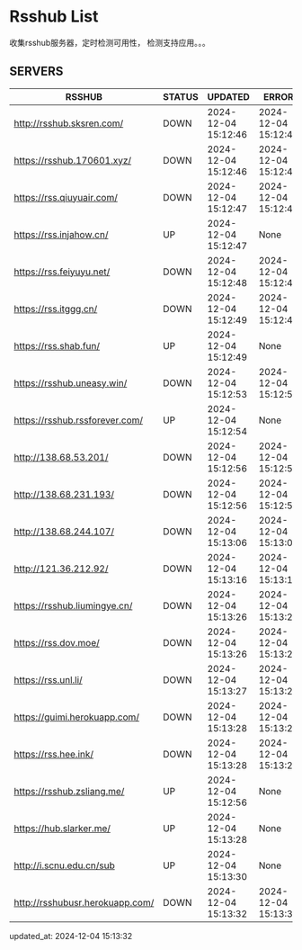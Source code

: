 # Rsshub List

收集rsshub服务器，定时检测可用性， 检测支持应用。。。


## SERVERS

|  RSSHUB   | STATUS  | UPDATED  | ERROR  | TWITTER |  
|  ----  | ----  | ----  | ----  | ---- |  
| http://rsshub.sksren.com/ | DOWN | 2024-12-04 15:12:46 | 2024-12-04 15:12:46 |  
| https://rsshub.170601.xyz/ | DOWN | 2024-12-04 15:12:46 | 2024-12-04 15:12:46 |  
| https://rss.qiuyuair.com/ | DOWN | 2024-12-04 15:12:47 | 2024-12-04 15:12:47 |  
| https://rss.injahow.cn/ | UP | 2024-12-04 15:12:47 | None ||  
| https://rss.feiyuyu.net/ | DOWN | 2024-12-04 15:12:48 | 2024-12-04 15:12:48 |  
| https://rss.itggg.cn/ | DOWN | 2024-12-04 15:12:49 | 2024-12-04 15:12:49 |  
| https://rss.shab.fun/ | UP | 2024-12-04 15:12:49 | None ||  
| https://rsshub.uneasy.win/ | DOWN | 2024-12-04 15:12:53 | 2024-12-04 15:12:53 |  
| https://rsshub.rssforever.com/ | UP | 2024-12-04 15:12:54 | None ||  
| http://138.68.53.201/ | DOWN | 2024-12-04 15:12:56 | 2024-12-04 15:12:56 |  
| http://138.68.231.193/ | DOWN | 2024-12-04 15:12:56 | 2024-12-04 15:12:56 |  
| http://138.68.244.107/ | DOWN | 2024-12-04 15:13:06 | 2024-12-04 15:13:06 |  
| http://121.36.212.92/ | DOWN | 2024-12-04 15:13:16 | 2024-12-04 15:13:16 |  
| https://rsshub.liumingye.cn/ | DOWN | 2024-12-04 15:13:26 | 2024-12-04 15:13:26 |  
| https://rss.dov.moe/ | DOWN | 2024-12-04 15:13:26 | 2024-12-04 15:13:26 |  
| https://rss.unl.li/ | DOWN | 2024-12-04 15:13:27 | 2024-12-04 15:13:27 |  
| https://guimi.herokuapp.com/ | DOWN | 2024-12-04 15:13:28 | 2024-12-04 15:13:28 |  
| https://rss.hee.ink/ | DOWN | 2024-12-04 15:13:28 | 2024-12-04 15:13:28 |  
| https://rsshub.zsliang.me/ | UP | 2024-12-04 15:12:56 | None |OK|  
| https://hub.slarker.me/ | UP | 2024-12-04 15:13:28 | None ||  
| http://i.scnu.edu.cn/sub | UP | 2024-12-04 15:13:30 | None ||  
| http://rsshubusr.herokuapp.com/ | DOWN | 2024-12-04 15:13:32 | 2024-12-04 15:13:32 |  
  

updated_at: 2024-12-04 15:13:32  
